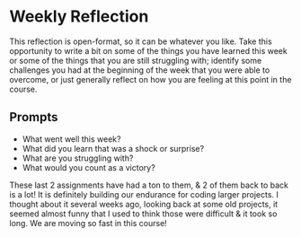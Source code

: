# Weekly Reflection
This reflection is open-format, so it can be whatever you like. Take this opportunity to write a bit on some of the things you have learned this week or some of the things that you are still struggling with; identify some challenges you had at the beginning of the week that you were able to overcome, or just generally reflect on how you are feeling at this point in the course.

## Prompts
- What went well this week?
- What did you learn that was a shock or surprise?
- What are you struggling with?
- What would you count as a victory?


These last 2 assignments have had a ton to them, & 2 of them back to back is a lot! It is definitely building our endurance for coding larger projects. I thought about it several weeks ago, looking back at some old projects, it seemed almost funny that I used to think those were difficult & it took so long. We are moving so fast in this course!